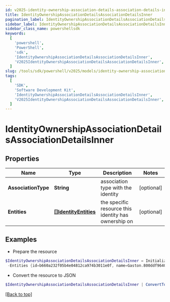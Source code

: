 ```yaml
---
id: v2025-identity-ownership-association-details-association-details-inner
title: IdentityOwnershipAssociationDetailsAssociationDetailsInner
pagination_label: IdentityOwnershipAssociationDetailsAssociationDetailsInner
sidebar_label: IdentityOwnershipAssociationDetailsAssociationDetailsInner
sidebar_class_name: powershellsdk
keywords:
  [
    'powershell',
    'PowerShell',
    'sdk',
    'IdentityOwnershipAssociationDetailsAssociationDetailsInner',
    'V2025IdentityOwnershipAssociationDetailsAssociationDetailsInner',
  ]
slug: /tools/sdk/powershell/v2025/models/identity-ownership-association-details-association-details-inner
tags:
  [
    'SDK',
    'Software Development Kit',
    'IdentityOwnershipAssociationDetailsAssociationDetailsInner',
    'V2025IdentityOwnershipAssociationDetailsAssociationDetailsInner',
  ]
---
```


# IdentityOwnershipAssociationDetailsAssociationDetailsInner

## Properties

| Name | Type | Description | Notes |
| --- | --- | --- | --- |
| **AssociationType** | **String** | association type with the identity | [optional] |
| **Entities** | [**[]IdentityEntities**](identity-entities) | the specific resource this identity has ownership on | [optional] |

## Examples

- Prepare the resource

```powershell
$IdentityOwnershipAssociationDetailsAssociationDetailsInner = Initialize-V2025IdentityOwnershipAssociationDetailsAssociationDetailsInner  -AssociationType ROLE_OWNER `
 -Entities {id=b660a232f05b4e04812ca974b3011e0f, name=Gaston.800ddf9640a, type=ROLE}
```

- Convert the resource to JSON

```powershell
$IdentityOwnershipAssociationDetailsAssociationDetailsInner | ConvertTo-JSON
```

[[Back to top]](#)
